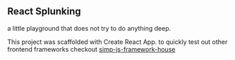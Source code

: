 ## React Splunking
a little playground that does not try to do anything deep.

This project was scaffolded with Create React App.
to quickly test out other frontend frameworks checkout [simp-js-framework-house](https://github.com/MichaelDimmitt/simp-js-framework-house.git)
